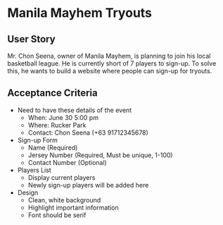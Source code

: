 # Manila Mayhem Tryouts

## User Story
Mr. Chon Seena, owner of Manila Mayhem, is planning to join his local basketball league. He is currently short of 7 players to sign-up. To solve this, he wants to build a website where people can sign-up for tryouts. 

## Acceptance Criteria
- Need to have these details of the event
    - When: June 30 5:00 pm
    - Where: Rucker Park
    - Contact: Chon Seena (+63 91712345678)
- Sign-up Form
    - Name (Required)
    - Jersey Number (Required, Must be unique, 1-100)
    - Contact Number (Optional)
- Players List
    - Display current players
    - Newly sign-up players will be added here
- Design
    - Clean, white background
    - Highlight important information
    - Font should be serif


